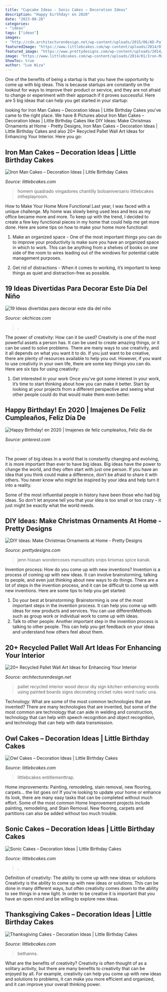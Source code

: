 ```yaml
---
title: "Cupcake Ideas - Sonic Cakes – Decoration Ideas"
description: "Happy birthday! en 2020"
date: "2023-08-28"
categories:
- "ideas"
tags: ["ideas"]
images:
- "http://cdn.architecturendesign.net/wp-content/uploads/2015/06/AD-Pallet-Wall-Art-7.jpg"
featuredImage: "https://www.littlebcakes.com/wp-content/uploads/2014/01/Iron-Man-Cake-Design-768x1024.jpg"
featured_image: "https://www.prettydesigns.com/wp-content/uploads/2014/11/Cupcake-Ornament.jpg"
image: "https://www.littlebcakes.com/wp-content/uploads/2014/01/Iron-Man-Cake-Design-768x1024.jpg"
ShowToc: true
author: "Lue Wiza"
---
```



One of the benefits of being a startup is that you have the opportunity to come up with big ideas. This is because startups are constantly on the lookout for ways to improve their product or service, and they are not afraid to change or experiment with their approach if it proves successful. Here are 5 big ideas that can help you get started in your startup: 

	

		
looking for Iron Man Cakes – Decoration Ideas | Little Birthday Cakes you've came to the right place. We have 8 Pictures about Iron Man Cakes – Decoration Ideas | Little Birthday Cakes like DIY Ideas: Make Christmas Ornaments at Home - Pretty Designs, Iron Man Cakes – Decoration Ideas | Little Birthday Cakes and also 20+ Recycled Pallet Wall Art Ideas for Enhancing Your Interior. Here you go:
		
    
## Iron Man Cakes – Decoration Ideas | Little Birthday Cakes

<img loading=lazy src="https://www.littlebcakes.com/wp-content/uploads/2014/01/Iron-Man-Cake-Design-768x1024.jpg" onerror="this.onerror=null;this.src='https://tse1.mm.bing.net/th?id=OIP.BRePiDUC9dm5qLTzoVXSkwHaJ4&amp;pid=15.1';" alt="Iron Man Cakes – Decoration Ideas | Little Birthday Cakes">

_Source: littlebcakes.com_

>homem quadrado vingadores chantilly boloaniversario littlebcakes intheplayroom. 

	

How to Make Your Home More Functional
Last year, I was faced with a unique challenge. My home was slowly being used less and less as my office became more and more. To keep up with the trend, I decided to create a few key functional pieces in my home that could help me get more done. Here are some tips on how to make your home more functional: 
1. Make an organized space - One of the most important things you can do to improve your productivity is make sure you have an organized space in which to work. This can be anything from a shelves of books on one side of the room to wires leading out of the windows for potential cable management purposes. 

2. Get rid of distractions - When it comes to working, it’s important to keep things as quiet and distraction-free as possible.

    
## 19 Ideas Divertidas Para Decorar Este Día Del Niño

<img loading=lazy src="https://www.okchicas.com/wp-content/uploads/2020/03/Decoración-para-festejar-el-día-del-niño-27-467x700.jpg" onerror="this.onerror=null;this.src='https://tse2.mm.bing.net/th?id=OIP.sfjhFmnd2csZeJVTgudxfwAAAA&amp;pid=15.1';" alt="19 Ideas divertidas para decorar este día del niño">

_Source: okchicas.com_

>. 

	

The power of creativity: How can it be used?
Creativity is one of the most powerful assets a person has. It can be used to create amazing things, or it can be used to solve problems. There are many ways to use creativity, and it all depends on what you want it to do. If you just want to be creative, there are plenty of resources available to help you out. However, if you want to use creativity in your own life, there are some key things you can do. Here are six tips for using creativity: 
1. Get interested in your work
Once you’ve got some interest in your work, it’s time to start thinking about how you can make it better. Start by looking at your projects from a different perspective and seeing what other people could do that would make them even better.

    
## Happy Birthday! En 2020 | Imajenes De Feliz Cumpleaños, Feliz Día De

<img loading=lazy src="https://i.pinimg.com/736x/59/79/4d/59794d2fa95ed16b1bbcc22da60452af.jpg" onerror="this.onerror=null;this.src='https://tse4.mm.bing.net/th?id=OIP.dQa8jfpwxeTa93G4uLASUwHaLG&amp;pid=15.1';" alt="Happy Birthday! en 2020 | Imajenes de feliz cumpleaños, Feliz día de">

_Source: pinterest.com_

>. 

	

The power of big ideas
In a world that is constantly changing and evolving, it is more important than ever to have big ideas. Big ideas have the power to change the world, and they often start with just one person.
If you have an idea that you think could make a difference, don’t be afraid to share it with others. You never know who might be inspired by your idea and help turn it into a reality.

Some of the most influential people in history have been those who had big ideas. So don’t let anyone tell you that your idea is too small or too crazy – it just might be exactly what the world needs.

    
## DIY Ideas: Make Christmas Ornaments At Home - Pretty Designs

<img loading=lazy src="https://www.prettydesigns.com/wp-content/uploads/2014/11/Cupcake-Ornament.jpg" onerror="this.onerror=null;this.src='https://tse1.mm.bing.net/th?id=OIP.gLUrzZ2g-3jvI0s50Z8Q6QHaLL&amp;pid=15.1';" alt="DIY Ideas: Make Christmas Ornaments at Home - Pretty Designs">

_Source: prettydesigns.com_

>jenn hiasan wondercoses manualitats snips krismas spice kanak. 

	

Invention process: How do you come up with new inventions?
Invention is a process of coming up with new ideas. It can involve brainstorming, talking to people, and even just thinking about new ways to do things. There are a lot of steps in the invention process, and it can be difficult to come up with new inventions. Here are some tips to help you get started: 
1. Do your best at brainstorming: Brainstorming is one of the most important steps in the invention process. It can help you come up with ideas for new products and services. You can use differentMethods such as group work or individual work to come up with ideas. 
2. Talk to other people: Another important step in the invention process is talking to other people. This can help you get feedback on your ideas and understand how others feel about them. 

    
## 20+ Recycled Pallet Wall Art Ideas For Enhancing Your Interior

<img loading=lazy src="http://cdn.architecturendesign.net/wp-content/uploads/2015/06/AD-Pallet-Wall-Art-7.jpg" onerror="this.onerror=null;this.src='https://tse3.mm.bing.net/th?id=OIP.Q3UQX1J8h8p5UFXXuB7W6gHaQP&amp;pid=15.1';" alt="20+ Recycled Pallet Wall Art Ideas for Enhancing Your Interior">

_Source: architecturendesign.net_

>pallet recycled interior wood decor diy sign kitchen enhancing words using painted boards signs decorating cricket rules word rustic una. 

	

Technology: What are some of the most common technologies that are invented?
There are many technologies that are invented, but some of the most common are technology that can aide in welding and construction, technology that can help with speech recognition and object recognition, and technology that can help with data transmission.

    
## Owl Cakes – Decoration Ideas | Little Birthday Cakes

<img loading=lazy src="https://www.littlebcakes.com/wp-content/uploads/2013/08/Owl-Birthday-Cake-Ideas.jpg" onerror="this.onerror=null;this.src='https://tse4.mm.bing.net/th?id=OIP.xz3m0Ly-0sx_4Y3ufCaAPQHaKd&amp;pid=15.1';" alt="Owl Cakes – Decoration Ideas | Little Birthday Cakes">

_Source: littlebcakes.com_

>littlebcakes entitlementtrap. 

	

Home improvements: Painting, remodeling, stain removal, new flooring, carpets... the list goes on!
If you're looking to update your home or enhance its look, there are many easy tasks that can be completed without much effort. Some of the most common Home Improvement projects include painting, remodeling, and Stain Removal. New flooring, carpets and partitions can also be added without too much trouble.

    
## Sonic Cakes – Decoration Ideas | Little Birthday Cakes

<img loading=lazy src="https://www.littlebcakes.com/wp-content/uploads/2014/05/Sonic-Cakes-Images.jpg" onerror="this.onerror=null;this.src='https://tse2.mm.bing.net/th?id=OIP.FXqUi1_9AJ084J4nsdJzHwHaJ4&amp;pid=15.1';" alt="Sonic Cakes – Decoration Ideas | Little Birthday Cakes">

_Source: littlebcakes.com_

>. 

	

Definition of creativity: The ability to come up with new ideas or solutions
Creativity is the ability to come up with new ideas or solutions. This can be done in many different ways, but often creativity comes down to the ability to see things in a new light. In order to be creative it is important that you have an open mind and be willing to explore new ideas.

    
## Thanksgiving Cakes – Decoration Ideas | Little Birthday Cakes

<img loading=lazy src="https://www.littlebcakes.com/wp-content/uploads/2014/05/Thanksgiving-Cakes.jpg" onerror="this.onerror=null;this.src='https://tse1.mm.bing.net/th?id=OIP.lT0h-RbUDmhCTX2uxe0GtAHaIO&amp;pid=15.1';" alt="Thanksgiving Cakes – Decoration Ideas | Little Birthday Cakes">

_Source: littlebcakes.com_

>bethanns. 

	

What are the benefits of creativity?
Creativity is often thought of as a solitary activity, but there are many benefits to creativity that can be enjoyed by all. For example, creativity can help you come up with new ideas and solutions to problems, it can make you more efficient and organized, and it can improve your overall thinking power.

